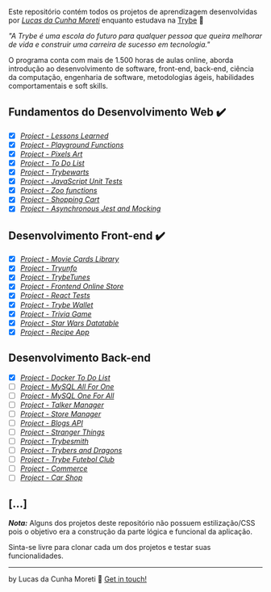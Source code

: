 Este repositório contém todos os projetos de aprendizagem desenvolvidas por _[Lucas da Cunha Moreti](https://www.linkedin.com/in/lucas-da-cunha-moreti/)_ enquanto estudava na [Trybe](https://www.betrybe.com/) :rocket:

_"A Trybe é uma escola do futuro para qualquer pessoa que queira melhorar de vida e construir uma carreira de sucesso em tecnologia."_

O programa conta com mais de 1.500 horas de aulas online, aborda introdução ao desenvolvimento de software, front-end, back-end, ciência da computação, engenharia de software, metodologias ágeis, habilidades comportamentais e soft skills.

## Fundamentos do Desenvolvimento Web :heavy_check_mark:

- [x] _[Project - Lessons Learned]()_
- [x] _[Project - Playground Functions]()_
- [x] _[Project - Pixels Art]()_
- [x] _[Project - To Do List]()_
- [x] _[Project - Trybewarts]()_
- [x] _[Project - JavaScript Unit Tests]()_
- [x] _[Project - Zoo functions](https://github.com/)_
- [x] _[Project - Shopping Cart](https://github.com/)_
- [x] _[Project - Asynchronous Jest and Mocking](https://github.com/)_

## Desenvolvimento Front-end :heavy_check_mark:

- [x] _[Project - Movie Cards Library](https://github.com/)_
- [x] _[Project - Tryunfo](https://github.com/)_
- [x] _[Project - TrybeTunes](https://github.com/)_
- [x] _[Project - Frontend Online Store](https://github.com/)_
- [x] _[Project - React Tests](https://github.com/)_
- [x] _[Project - Trybe Wallet](https://github.com/)_
- [x] _[Project - Trivia Game](https://github.com/)_
- [x] _[Project - Star Wars Datatable](https://github.com/)_
- [x] _[Project - Recipe App](https://github.com/)_

## Desenvolvimento Back-end 

- [x] _[Project - Docker To Do List](https://github.com/)_
- [ ] _[Project - MySQL All For One](https://github.com/)_
- [ ] _[Project - MySQL One For All](https://github.com/)_
- [ ] _[Project - Talker Manager](https://github.com/)_
- [ ] _[Project - Store Manager](https://github.com/)_
- [ ] _[Project - Blogs API](https://github.com/)_
- [ ] _[Project - Stranger Things](https://github.com/)_
- [ ] _[Project - Trybesmith](https://github.com/)_
- [ ] _[Project - Trybers and Dragons](https://github.com/)_
- [ ] _[Project - Trybe Futebol Club](https://github.com/)_
- [ ] _[Project - Commerce](https://github.com/)_
- [ ] _[Project - Car Shop](https://github.com/)_

## 

## [...]

_**Nota:**_ Alguns dos projetos deste repositório não possuem estilização/CSS pois o objetivo era a construção da parte lógica e funcional da aplicação.

Sinta-se livre para clonar cada um dos projetos e testar suas funcionalidades.

---

by Lucas da Cunha Moreti 👋 [Get in touch!](https://www.linkedin.com/in/lucas-da-cunha-moreti/)
